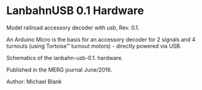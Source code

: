 # LanbahnUSB 0.1 Hardware

Model railroad accessory decoder with usb, Rev. 0.1.

An Arduino Micro is the basis for an accessory decoder for 2 signals and 4 turnouts (using Tortoise&trade; turnout motors) - directly powered via USB.

Schematics of the lanbahn-usb-0.1. hardware.

Published in the MERG journal June/2016.

Author: Michael Blank
